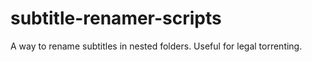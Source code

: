 # subtitle-renamer-scripts
A way to rename subtitles in nested folders. Useful for legal torrenting.
